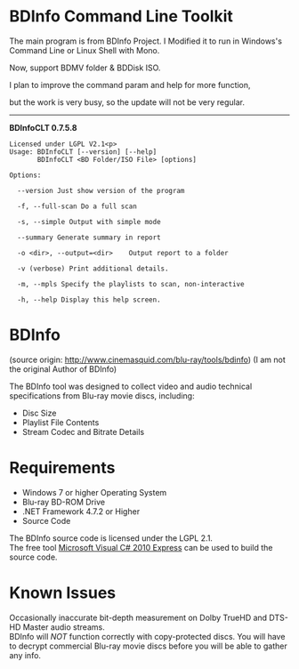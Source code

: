 BDInfo Command Line Toolkit
======

The main program is from BDInfo Project.
I Modified it to run in Windows's Command Line or Linux Shell with Mono.

Now, support BDMV folder & BDDisk ISO. 

I plan to improve the command param and help for more function, <p>
but the work is very busy, so the update will not be very regular.

------

  
<p><B>BDInfoCLT 0.7.5.8</B></p>

```
Licensed under LGPL V2.1<p>
Usage: BDInfoCLT [--version] [--help]
       BDInfoCLT <BD Folder/ISO File> [options]
	   
Options:

  --version Just show version of the program

  -f, --full-scan Do a full scan

  -s, --simple Output with simple mode
  
  --summary Generate summary in report

  -o <dir>, --output=<dir>    Output report to a folder

  -v (verbose) Print additional details.

  -m, --mpls Specify the playlists to scan, non-interactive

  -h, --help Display this help screen.
```


BDInfo
======

(source origin: http://www.cinemasquid.com/blu-ray/tools/bdinfo)
(I am not the original Author of BDInfo)

The BDInfo tool was designed to collect video and audio technical specifications from Blu-ray movie discs, including:

<ul>
<li>Disc Size</li>
<li>Playlist File Contents</li>
<li>Stream Codec and Bitrate Details</li>
</ul>

Requirements
======
<ul>
<li>Windows 7 or higher Operating System</li>
<li>Blu-ray BD-ROM Drive</li>
<li>.NET Framework 4.7.2 or Higher</li>
<li>Source Code</li>
</ul>

The BDInfo source code is licensed under the LGPL 2.1.<br>
The free tool <a href="http://www.microsoft.com/visualstudio/en-us/products/2010-editions/visual-csharp-express">Microsoft Visual C# 2010 Express</a> can be used to build the source code.


Known Issues
======

Occasionally inaccurate bit-depth measurement on Dolby TrueHD and DTS-HD Master audio streams.<br>
BDInfo will *NOT* function correctly with copy-protected discs. You will have to decrypt commercial Blu-ray movie discs before you will be able to gather any info.
